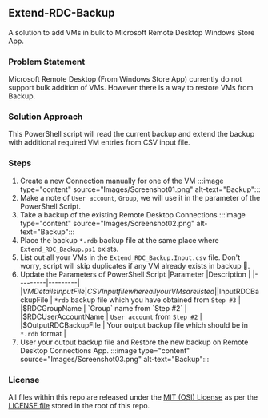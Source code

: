 ## Extend-RDC-Backup
A solution to add VMs in bulk to Microsoft Remote Desktop Windows Store App.

### Problem Statement
Microsoft Remote Desktop (From Windows Store App) currently do not support bulk addition of VMs. However there is a way to restore VMs from Backup.

### Solution Approach
This PowerShell script will read the current backup and extend the backup with additional required VM entries from CSV input file.

### Steps
1. Create a new Connection manually for one of the VM
   :::image type="content" source="Images/Screenshot01.png" alt-text="Backup":::
1. Make a note of `User account`, `Group`, we will use it in the parameter of the PowerShell Script.
1. Take a backup of the existing Remote Desktop Connections
    :::image type="content" source="Images/Screenshot02.png" alt-text="Backup":::
1. Place the backup `*.rdb` backup file at the same place where `Extend_RDC_Backup.ps1` exists.
1. List out all your VMs in the `Extend_RDC_Backup.Input.csv` file. Don't worry, script will skip duplicates if any VM already exists in backup 🙂.
1. Update the Parameters of PowerShell Script
    |Parameter  |Description  |
    |---------|---------|
    |$VMDetailsInputFile | CSV Input file where all your VMs are listed |
    |$InputRDCBackupFile | `*rdb` backup file which you have obtained from `Step #3` |
    |$RDCGroupName | `Group` name from `Step #2` |
    |$RDCUserAccountName | `User account` from `Step #2` |
    |$OutputRDCBackupFile | Your output backup file which should be in `*.rdb` format |
1. User your output backup file and Restore the new backup on Remote Desktop Connections App.
    :::image type="content" source="Images/Screenshot03.png" alt-text="Backup":::

### License
All files within this repo are released under the [MIT (OSI) License]( https://en.wikipedia.org/wiki/MIT_License) as per the [LICENSE file](https://github.com/BipulRaman/Extend-RDC-Backup/blob/master/LICENSE) stored in the root of this repo.

